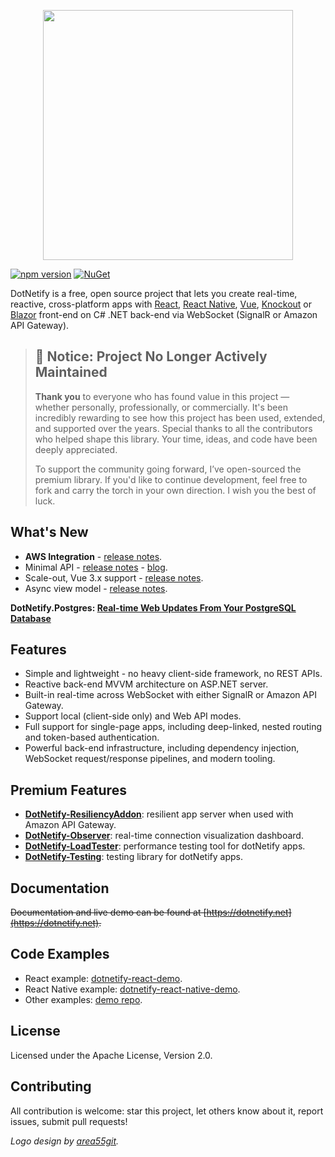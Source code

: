 <p align="center"><img width="400px" src="http://dotnetify.net/content/images/dotnetify-logo.png"></p>

[![npm version](https://badge.fury.io/js/dotnetify.svg)](https://badge.fury.io/js/dotnetify)
[![NuGet](https://img.shields.io/nuget/v/DotNetify.SignalR.svg?style=flat-square)](https://www.nuget.org/packages/DotNetify.SignalR/)

DotNetify is a free, open source project that lets you create real-time, reactive, cross-platform apps with [React](https://facebook.github.io/react/), [React Native](https://facebook.github.io/react-native/), [Vue](https://vuejs.org), [Knockout](http://knockoutjs.com) or [Blazor](https://dotnet.microsoft.com/apps/aspnet/web-apps/blazor) front-end on C# .NET back-end via WebSocket (SignalR or Amazon API Gateway).
 
> 
> ## 🚨 **Notice:** Project No Longer Actively Maintained
>  
> **Thank you** to everyone who has found value in this project — whether personally, professionally, or commercially. It's been incredibly rewarding to see how this project has been used, extended, and supported over the years.
> Special thanks to all the contributors who helped shape this library. Your time, ideas, and code have been deeply appreciated.
> 
> To support the community going forward, I’ve open-sourced the premium library. If you'd like to continue development, feel free to fork and carry the torch in your own direction. I wish you the best of luck.

## What's New

- **AWS Integration** - [release notes](https://github.com/dsuryd/dotNetify/releases/tag/v5.4).
- Minimal API - [release notes](https://github.com/dsuryd/dotNetify/releases/tag/v5.3) - [blog](https://dsuryd.github.io/dotNetify/minimal-api/).
- Scale-out, Vue 3.x support - [release notes](https://github.com/dsuryd/dotNetify/releases/tag/v5.0).
- Async view model - [release notes](https://github.com/dsuryd/dotNetify/releases/tag/v4.1).

**DotNetify.Postgres: [Real-time Web Updates From Your PostgreSQL Database](https://dsuryd.github.io/dotNetify/realtime-postgres/)**

## Features

- Simple and lightweight - no heavy client-side framework, no REST APIs.
- Reactive back-end MVVM architecture on ASP.NET server.
- Built-in real-time across WebSocket with either SignalR or Amazon API Gateway.
- Support local (client-side only) and Web API modes.
- Full support for single-page apps, including deep-linked, nested routing and token-based authentication.
- Powerful back-end infrastructure, including dependency injection, WebSocket request/response pipelines, and modern tooling.

## Premium Features

- [**DotNetify-ResiliencyAddon**](https://github.com/dsuryd/dotNetify/tree/master/DotNetify.Premium/ResiliencyAddon): resilient app server when used with Amazon API Gateway.
- [**DotNetify-Observer**](https://github.com/dsuryd/dotNetify/tree/master/DotNetify.Premium/dotNetify-Observer): real-time connection visualization dashboard.
- [**DotNetify-LoadTester**](https://github.com/dsuryd/dotNetify/tree/master/DotNetify.Premium/LoadTester): performance testing tool for dotNetify apps.
- [**DotNetify-Testing**](https://github.com/dsuryd/dotNetify/tree/master/DotNetify.Premium/Testing/DotNetifyLib.Testing): testing library for dotNetify apps.

## Documentation

~~Documentation and live demo can be found at [https://dotnetify.net](https://dotnetify.net).~~

## Code Examples

- React example: [dotnetify-react-demo](https://github.com/dsuryd/dotnetify-react-demo).
- React Native example: [dotnetify-react-native-demo](https://github.com/dsuryd/dotnetify-react-native-demo).
- Other examples: [demo repo](https://github.com/dsuryd/dotNetify/tree/master/Demo).

## License

Licensed under the Apache License, Version 2.0.

## Contributing

All contribution is welcome: star this project, let others know about it, report issues, submit pull requests!

_Logo design by [area55git](https://github.com/area55git)._
